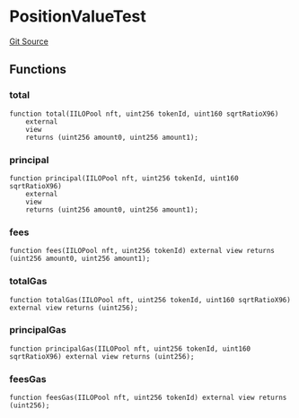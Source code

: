 # PositionValueTest
[Git Source](https://github.com/KYRDTeam/ilo-contracts/blob/1de4d92cce6f0722e8736db455733703c706f30f/src/test/PositionValueTest.sol)


## Functions
### total


```solidity
function total(IILOPool nft, uint256 tokenId, uint160 sqrtRatioX96)
    external
    view
    returns (uint256 amount0, uint256 amount1);
```

### principal


```solidity
function principal(IILOPool nft, uint256 tokenId, uint160 sqrtRatioX96)
    external
    view
    returns (uint256 amount0, uint256 amount1);
```

### fees


```solidity
function fees(IILOPool nft, uint256 tokenId) external view returns (uint256 amount0, uint256 amount1);
```

### totalGas


```solidity
function totalGas(IILOPool nft, uint256 tokenId, uint160 sqrtRatioX96) external view returns (uint256);
```

### principalGas


```solidity
function principalGas(IILOPool nft, uint256 tokenId, uint160 sqrtRatioX96) external view returns (uint256);
```

### feesGas


```solidity
function feesGas(IILOPool nft, uint256 tokenId) external view returns (uint256);
```

